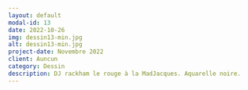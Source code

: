 ```yaml
---
layout: default
modal-id: 13
date: 2022-10-26
img: dessin13-min.jpg
alt: dessin13-min.jpg
project-date: Novembre 2022
client: Auncun
category: Dessin
description: DJ rackham le rouge à la MadJacques. Aquarelle noire.
---
```

